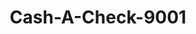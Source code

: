 ---
f_zip-code: 33313
f_state-code: FL
title: Cash-A-Check-9001
f_phone: 954-791-5005
f_city-only: Lauderhill
f_address: 1162 North State Road 7 Lauderhill
f_location-unique-id: '9001'
slug: cash-a-check-9001
updated-on: '2024-05-30T13:46:58.046Z'
created-on: '2024-05-30T13:36:59.803Z'
published-on: '2024-05-30T13:54:32.469Z'
f_city-state: cms/city/lauderhill-fl.md
f_company: cms/company/cash-a-check.md
f_state: cms/state/florida.md
layout: '[payday-loan].html'
tags: payday-loan
---
